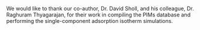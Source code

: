 We would like to thank our co-author, Dr. David Sholl, and his colleague, Dr. Raghuram Thyagarajan, for their work in compiling the PIMs database and performing the single-component adsorption isotherm simulations. 


